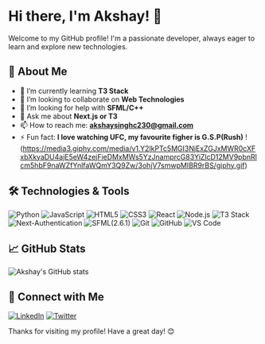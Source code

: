 # Hi there, I'm Akshay! 👋

Welcome to my GitHub profile! I'm a passionate developer, always eager to learn and explore new technologies.

## 🚀 About Me

- 🌱 I’m currently learning **T3 Stack**
- 👯 I’m looking to collaborate on **Web Technologies**
- 🤔 I’m looking for help with **SFML/C++**
- 💬 Ask me about **Next.js or T3**
- 📫 How to reach me: **akshaysinghc230@gmail.com**
- ⚡ Fun fact: **I love watching UFC, my favourite figher is G.S.P(Rush)**
!(https://media3.giphy.com/media/v1.Y2lkPTc5MGI3NjExZGJxMWR0cXFxbXkyaDU4ajE5eW4zejFieDMxMWs5YzJnamprcG83YiZlcD12MV9pbnRlcm5hbF9naWZfYnlfaWQmY3Q9Zw/3ohjV7smwpMIBR9rBS/giphy.gif)
## 🛠️ Technologies & Tools

![Python](https://img.shields.io/badge/-Python-333333?style=flat&logo=python)
![JavaScript](https://img.shields.io/badge/-JavaScript-333333?style=flat&logo=javascript)
![HTML5](https://img.shields.io/badge/-HTML5-333333?style=flat&logo=html5)
![CSS3](https://img.shields.io/badge/-CSS3-333333?style=flat&logo=css3)
![React](https://img.shields.io/badge/-React-333333?style=flat&logo=react)
![Node.js](https://img.shields.io/badge/-Node.js-333333?style=flat&logo=node.js)
![T3 Stack](https://img.shields.io/badge/-T3-333333?style=flat&logo=node.js)
![Next-Authentication](https://img.shields.io/badge/-Auth.js-333333?style=flat&logo=node.js)
![SFML(2.6.1)](https://img.shields.io/badge/-SFML-333333?style=flat&logo=c++)
![Git](https://img.shields.io/badge/-Git-333333?style=flat&logo=git)
![GitHub](https://img.shields.io/badge/-GitHub-333333?style=flat&logo=github)
![VS Code](https://img.shields.io/badge/-VS%20Code-333333?style=flat&logo=visual-studio-code)

## 📈 GitHub Stats

![Akshay's GitHub stats](https://github-readme-stats.vercel.app/api?username=akshaytheGodxo&show_icons=true&theme=radical)

## 🔗 Connect with Me

[![LinkedIn](https://img.shields.io/badge/-LinkedIn-0077B5?style=flat&logo=linkedin)](https://www.linkedin.com/in/akshay-singh-chauhan-wow/)
[![Twitter](https://img.shields.io/badge/-Twitter-1DA1F2?style=flat&logo=twitter&logoColor=white)](https://x.com/akshays04640139)

Thanks for visiting my profile! Have a great day! 😊
